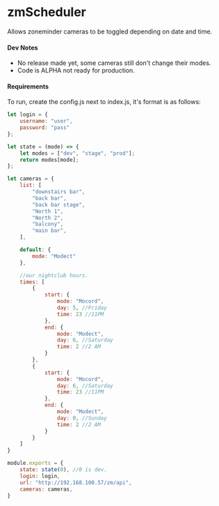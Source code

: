 # zmScheduler
Allows zoneminder cameras to be toggled depending on date and time.

#### Dev Notes
- No release made yet, some cameras still don't change their modes.
- Code is ALPHA not ready for production.

#### Requirements
To run, create the config.js next to index.js, it's format is as follows:

``` javascript
let login = {
    username: "user",
    password: "pass"
};

let state = (mode) => {
    let modes = ["dev", "stage", "prod"];
    return modes[mode];
};

let cameras = {
    list: [
        "downstairs bar",
        "back bar",
        "back bar stage",
        "North 1",
        "North 2",
        "balcony",
        "main bar",
    ],

    default: {
        mode: "Modect"
    },

    //our nightclub hours.
    times: [
        {
            start: {
                mode: "Mocord",
                day: 5, //Friday
                time: 23 //11PM
            },
            end: {
                mode: "Modect",
                day: 6, //Saturday
                time: 2 //2 AM
            }
        },
        {
            start: {
                mode: "Mocord",
                day: 6, //Saturday
                time: 23 //11PM
            },
            end: {
                mode: "Modect",
                day: 0, //Sunday
                time: 2 //2 AM
            }
        }
    ]
}

module.exports = {
    state: state(0), //0 is dev.
    login: login,
    url: "http://192.168.100.57/zm/api",
    cameras: cameras,
}
```
